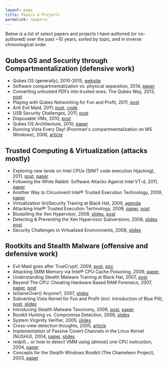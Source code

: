 ```yaml
---
layout: page
title: Papers & Projects
permalink: /papers/
---
```


Below is a list of select papers and projects I have authored (or co-authored)
over the past ~10 years, sorted by topic, and in inverse chronological order.

Qubes OS and Security through Compartmentalization (defensive work)
--------------------------------------------------------------------

* Qubes OS (generally), 2010-2015, [website](https://www.qubes-os.org/)
* Software compartmentalization vs. physical separation, 2014, [paper](http://www.invisiblethingslab.com/resources/2014/Softwarecompartmentalizationvsphysicalseparation.pdf) 
* Converting untrusted PDFs into trusted ones: The Qubes Way, 2013, [post](http://blog.invisiblethings.org/2013/02/21/converting-untrusted-pdfs-into-trusted.html) 
* Playing with Qubes Networking for Fun and Profit, 2011, [post](http://blog.invisiblethings.org/2011/09/28/playing-with-qubes-networking-for-fun.html)
* Anti Evil Maid, 2011, [post](http://blog.invisiblethings.org/2011/09/07/anti-evil-maid.html), [code](https://github.com/QubesOS/qubes-antievilmaid)
* USB Security Challenges, 2011, [post](http://blog.invisiblethings.org/2011/05/31/usb-security-challenges.html)
* Disposable VMs, 2010, [post](http://blog.invisiblethings.org/2010/06/01/disposable-vms.html)
* Qubes OS Architecture, 2010, [paper](http://files.qubes-os.org/files/doc/arch-spec-0.3.pdf)
* Running Vista Every Day! (Poorman's compartmentalization on MS Windows),
  2006, [article](http://blog.invisiblethings.org/2007/02/04/running-vista-every-day.html)


Trusted Computing & Virtualization (attacks mostly)
----------------------------------------------------

* Exploring new lands on Intel CPUs (SINIT code execution hijacking), 2011, [post](http://blog.invisiblethings.org/2011/12/06/exploring-new-lands-on-intel-cpus-sinit.html), [paper](http://www.invisiblethingslab.com/resources/2011/AttackingIntelTXTviaSINIThijacking.pdf) 
* Following the White Rabbit: Software Attacks Against Intel VT-d, 2011, [paper](http://blog.invisiblethings.org/2011/05/13/following-white-rabbit-software-attacks.html)
* Another Way to Circumvent Intel® Trusted Execution Technology, 2009, [paper](http://invisiblethingslab.com/resources/misc09/Another%20TXT%20Attack.pdf)
* Virtualization (In)Security Traning at Black Hat, 2009, [agenda](http://invisiblethingslab.com/resources/trainingvirtsec/VirtSecTraining-Agenda-0.9.pdf)
* Attacking Intel® Trusted Execution Technology, 2009, [paper](http://invisiblethingslab.com/resources/bh09dc/Attacking%20Intel%20TXT%20-%20paper.pdf), [post](http://blog.invisiblethings.org/2009/01/05/attacking-intel-trusted-execution.html)
* Bluepilling the Xen Hypervisor, 2008, [slides](http://invisiblethingslab.com/resources/bh08/part3.pdf), [post](http://blog.invisiblethings.org/2008/08/08/our-xen-0wning-trilogy-highlights.html)
* Detecting & Preventing the Xen Hypervisor Subversions, 2008, [slides](http://invisiblethingslab.com/resources/bh08/part2-full.pdf) [post](http://blog.invisiblethings.org/2008/08/08/our-xen-0wning-trilogy-highlights.html)
* Security Challenges in Virtualized Environments, 2008, [slides](http://www.invisiblethingslab.com/resources/rsa08/Security%20Challanges%20in%20Virtualized%20Enviroments%20-%20RSA2008.pdf)


Rootkits and Stealth Malware (offensive and defensive work)
-----------------------------------------------------------

* Evil Maid goes after TrueCrypt!, 2009, [post](http://blog.invisiblethings.org/2009/10/15/evil-maid-goes-after-truecrypt.html), [poc](http://invisiblethingslab.com/resources/evilmaid/evilmaidusb-1.01.img)
* Attacking SMM Memory via Intel® CPU Cache Poisoning, 2009, [paper](http://invisiblethingslab.com/resources/misc09/smmcachefun.pdf), 
* Understanding Stealth Malware Training at Black Hat, 2007, [post](http://blog.invisiblethings.org/2007/04/20/understanding-stealth-malware.html)
* Beyond The CPU: Cheating Hardware Based RAM Forensics, 2007, [paper](TODO), [post](http://blog.invisiblethings.org/2007/01/20/beyond-cpu-cheating-hardware-based-ram.html)
* IsGameOver() Anyone?, 2007, [slides](http://invisiblethingslab.com/resources/bh07/IsGameOver.pdf)
* Subverting Vista Kernel for Fun and Profit (incl. introduction of Blue Pill), [post](http://blog.invisiblethings.org/2006/06/22/introducing-blue-pill.html), [slides](http://www.blackhat.com/presentations/bh-usa-06/BH-US-06-Rutkowska.pdf)
* Introducing Stealth Malware Taxonomy, 2006, [post](http://blog.invisiblethings.org/2006/11/24/introducing-stealth-malware-taxonomy.html), [paper](TODO)
* Rootkit Hunting vs. Compromise Detection, 2006, [slides](TODO)
* System Virginity Verifier, 2005, [slides](TODO)
* Cross-view detection thoughts, 2005, [article](TODO)
* Implementation of Passive Covert Channels in the Linux Kernel (NUSHU), 2004, [paper](TODO), [slides](TODO)
* redpill... or how to detect VMM using (almost) one CPU instruction, 2004, [paper](TODO)
* Concepts for the Stealth Windows Rootkit (The Chameleon Project), 2003, [paper](TODO)
